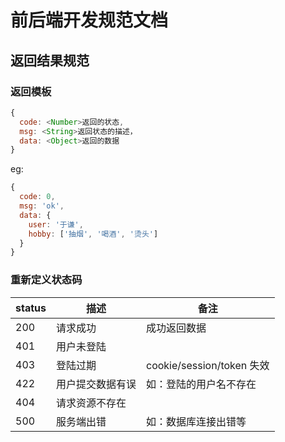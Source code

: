 # 前后端开发规范文档
## 返回结果规范
### 返回模板
```js
{
  code: <Number>返回的状态,
  msg: <String>返回状态的描述，
  data: <Object>返回的数据
}
```
eg:
```js
{
  code: 0,
  msg: 'ok',
  data: {
    user: '于谦',
    hobby: ['抽烟', '喝酒', '烫头']
  }
}
```
### 重新定义状态码

| status | 描述           | 备注                      |
| ------ | -------------- | ------------------------- |
| 200    | 请求成功       | 成功返回数据              |
| 401    | 用户未登陆     |                           |
| 403    | 登陆过期       | cookie/session/token 失效 |
| 422  | 用户提交数据有误     | 如：登陆的用户名不存在      |
| 404    | 请求资源不存在 |                           |
| 500    | 服务端出错     | 如：数据库连接出错等      |



